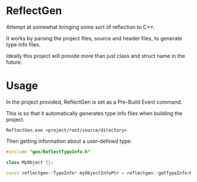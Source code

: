 # ReflectGen
Attempt at somewhat bringing some sort of reflection to C++.

It works by parsing the project files, source and header files, to generate type info files.

Ideally this project will provide more than just class and struct name in the future.

# Usage
In the project provided, ReflectGen is set as a Pre-Build Event command.

This is so that it automatically generates type info files when building the project.

```
ReflectGen.exe <project/root/source/directory>
```

Then getting information about a user-defined type:

```cpp
#include "gen/ReflectTypeInfo.h"

class MyObject {};

const reflectgen::TypeInfo* myObjectInfoPtr = reflectgen::getTypeInfo<MyObject>();
```
